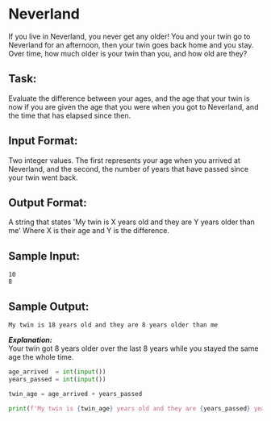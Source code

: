 # Neverland

If you live in Neverland, you never get any older! You and your twin go to Neverland for an afternoon, then your twin goes back home and you stay. Over time, how much older is your twin than you, and how old are they?

## Task: 
Evaluate the difference between your ages, and the age that your twin is now if you are given the age that you were when you got to Neverland, and the time that has elapsed since then.

## Input Format: 
Two integer values. The first represents your age when you arrived at Neverland, and the second, the number of years that have passed since your twin went back.

## Output Format: 
A string that states 'My twin is X years old and they are Y years older than me' Where X is their age and Y is the difference. 

## Sample Input: 
```
10 
8
```

## Sample Output: 
```My twin is 18 years old and they are 8 years older than me```

***Explanation:***<br/>
Your twin got 8 years older over the last 8 years while you stayed the same age the whole time.


```python
age_arrived  = int(input())
years_passed = int(input())

twin_age = age_arrived + years_passed

print(f'My twin is {twin_age} years old and they are {years_passed} years older than me')
```

